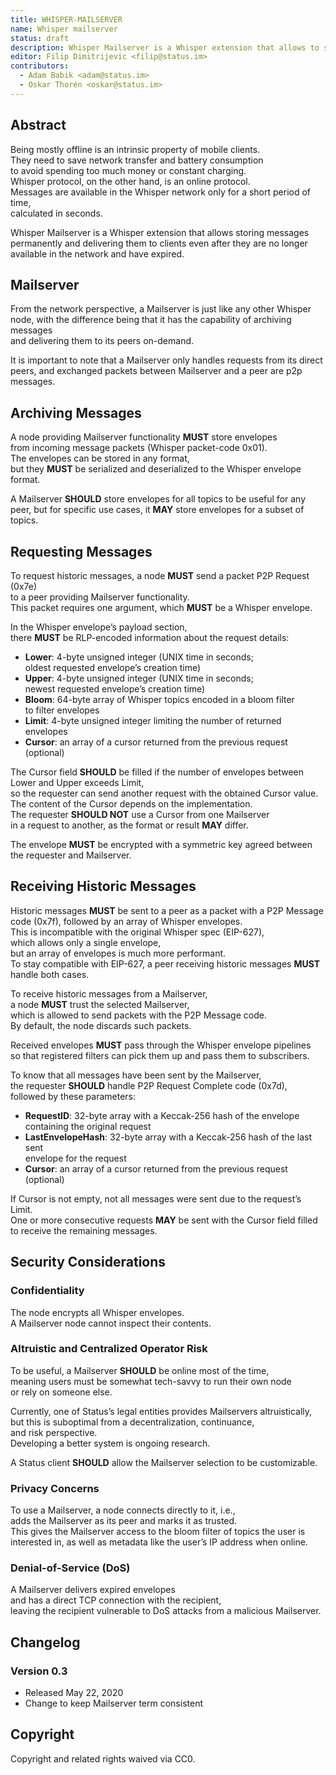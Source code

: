 ```yaml
---
title: WHISPER-MAILSERVER
name: Whisper mailserver
status: draft
description: Whisper Mailserver is a Whisper extension that allows to store messages permanently and deliver them to the clients even though they are already not available in the network and expired.
editor: Filip Dimitrijevic <filip@status.im>
contributors:
  - Adam Babik <adam@status.im>
  - Oskar Thorén <oskar@status.im>
---
```


## Abstract

Being mostly offline is an intrinsic property of mobile clients.  
They need to save network transfer and battery consumption  
to avoid spending too much money or constant charging.  
Whisper protocol, on the other hand, is an online protocol.  
Messages are available in the Whisper network only for a short period of time,  
calculated in seconds.

Whisper Mailserver is a Whisper extension
that allows storing messages permanently
and delivering them to clients
even after they are no longer available in the network and have expired.

## Mailserver

From the network perspective, a Mailserver is just like any other Whisper node,
with the difference being that it has the capability of archiving messages  
and delivering them to its peers on-demand.

It is important to note that a Mailserver only handles requests
from its direct peers,
and exchanged packets between Mailserver and a peer are p2p messages.

## Archiving Messages

A node providing Mailserver functionality **MUST** store envelopes  
from incoming message packets (Whisper packet-code 0x01).  
The envelopes can be stored in any format,  
but they **MUST** be serialized and deserialized to the Whisper envelope format.

A Mailserver **SHOULD** store envelopes for all topics to be useful for any peer,
but for specific use cases, it **MAY** store envelopes for a subset of topics.

## Requesting Messages

To request historic messages, a node **MUST** send a packet P2P Request (0x7e)  
to a peer providing Mailserver functionality.  
This packet requires one argument, which **MUST** be a Whisper envelope.

In the Whisper envelope’s payload section,  
there **MUST** be RLP-encoded information about the request details:

- **Lower**: 4-byte unsigned integer (UNIX time in seconds;  
  oldest requested envelope’s creation time)
- **Upper**: 4-byte unsigned integer (UNIX time in seconds;  
  newest requested envelope’s creation time)
- **Bloom**: 64-byte array of Whisper topics encoded in a bloom filter  
  to filter envelopes
- **Limit**: 4-byte unsigned integer limiting the number of returned envelopes
- **Cursor**: an array of a cursor returned from the previous request (optional)

The Cursor field **SHOULD** be filled
if the number of envelopes between Lower and Upper exceeds Limit,  
so the requester can send another request with the obtained Cursor value.  
The content of the Cursor depends on the implementation.  
The requester **SHOULD NOT** use a Cursor from one Mailserver  
in a request to another, as the format or result **MAY** differ.

The envelope **MUST** be encrypted
with a symmetric key agreed between the requester and Mailserver.

## Receiving Historic Messages

Historic messages **MUST** be sent to a peer as a packet with a P2P Message code
(0x7f), followed by an array of Whisper envelopes.  
This is incompatible with the original Whisper spec (EIP-627),  
which allows only a single envelope,  
but an array of envelopes is much more performant.  
To stay compatible with EIP-627,
a peer receiving historic messages **MUST** handle both cases.

To receive historic messages from a Mailserver,  
a node **MUST** trust the selected Mailserver,  
which is allowed to send packets with the P2P Message code.  
By default, the node discards such packets.

Received envelopes **MUST** pass through the Whisper envelope pipelines  
so that registered filters can pick them up and pass them to subscribers.

To know that all messages have been sent by the Mailserver,  
the requester **SHOULD** handle P2P Request Complete code (0x7d),  
followed by these parameters:

- **RequestID**: 32-byte array with a Keccak-256 hash of the envelope  
  containing the original request
- **LastEnvelopeHash**: 32-byte array with a Keccak-256 hash of the last sent  
  envelope for the request
- **Cursor**: an array of a cursor returned from the previous request (optional)

If Cursor is not empty, not all messages were sent due to the request’s Limit.  
One or more consecutive requests **MAY** be sent with the Cursor field filled  
to receive the remaining messages.

## Security Considerations

### Confidentiality

The node encrypts all Whisper envelopes.  
A Mailserver node cannot inspect their contents.

### Altruistic and Centralized Operator Risk

To be useful, a Mailserver **SHOULD** be online most of the time,  
meaning users must be somewhat tech-savvy to run their own node  
or rely on someone else.

Currently, one of Status’s legal entities provides Mailservers altruistically,  
but this is suboptimal from a decentralization, continuance,  
and risk perspective.  
Developing a better system is ongoing research.

A Status client **SHOULD** allow the Mailserver selection to be customizable.

### Privacy Concerns

To use a Mailserver, a node connects directly to it, i.e.,  
adds the Mailserver as its peer and marks it as trusted.  
This gives the Mailserver access
to the bloom filter of topics the user is interested in,
as well as metadata like the user’s IP address when online.

### Denial-of-Service (DoS)

A Mailserver delivers expired envelopes  
and has a direct TCP connection with the recipient,  
leaving the recipient vulnerable to DoS attacks from a malicious Mailserver.

## Changelog

### Version 0.3

- Released May 22, 2020
- Change to keep Mailserver term consistent

## Copyright

Copyright and related rights waived via CC0.
